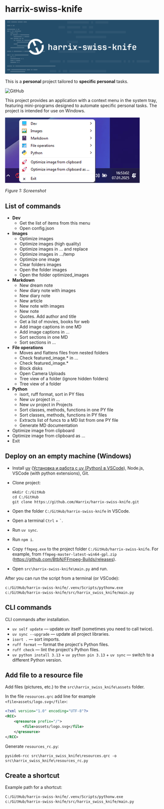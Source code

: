 # harrix-swiss-knife

![harrix-swiss-knife](img/featured-image.svg)

This is a **personal** project tailored to **specific personal** tasks.

![GitHub](https://img.shields.io/github/license/Harrix/harrix-swiss-knife)

This project provides an application with a context menu in the system tray, featuring mini-programs designed to automate specific personal tasks. The project is intended for use on Windows.

![Screenshot](img/screenshoot.png)

_Figure 1: Screenshot_

## List of commands

- **Dev**
  - Get the list of items from this menu
  - Open config.json
- **Images**
  - Optimize images
  - Optimize images (high quality)
  - Optimize images in … and replace
  - Optimize images in …/temp
  - Optimize one image
  - Clear folders images
  - Open the folder images
  - Open the folder optimized_images
- **Markdown**
  - New dream note
  - New diary note with images
  - New diary note
  - New article
  - New note with images
  - New note
  - Quotes. Add author and title
  - Get a list of movies, books for web
  - Add image captions in one MD
  - Add image captions in …
  - Sort sections in one MD
  - Sort sections in …
- **File operations**
  - Moves and flattens files from nested folders
  - Check featured_image.* in …
  - Check featured_image.*
  - Block disks
  - Open Camera Uploads
  - Tree view of a folder (ignore hidden folders)
  - Tree view of a folder
- **Python**
  - isort, ruff format, sort in PY files
  - New uv project in …
  - New uv project in Projects
  - Sort classes, methods, functions in one PY file
  - Sort classes, methods, functions in PY files
  - Extracts list of funcs to a MD list from one PY file
  - Generate MD documentation
- Optimize image from clipboard
- Optimize image from clipboard as …
- Exit

## Deploy on an empty machine (Windows)

- Install [uv](https://docs.astral.sh/uv/) ([Установка и работа с uv (Python) в VSCode](https://github.com/Harrix/harrix.dev-articles-2025/blob/main/uv-vscode-python/uv-vscode-python.md)), Node.js, VSCode (with python extensions), Git.

- Clone project:

  ```shell
  mkdir C:/GitHub
  cd C:/GitHub
  git clone https://github.com/Harrix/harrix-swiss-knife.git
  ```

- Open the folder `C:/GitHub/harrix-swiss-knife` in VSCode.

- Open a terminal `Ctrl` + `` ` ``.

- Run `uv sync`.

- Run `npm i`.

- Copy `ffmpeg.exe` to the project folder `C:/GitHub/harrix-swiss-knife`. For example, from `ffmpeg-master-latest-win64-gpl.zip` (<https://github.com/BtbN/FFmpeg-Builds/releases>).

- Open `src\harrix-swiss-knife\main.py` and run.

After you can run the script from a terminal (or VSCode):

```shell
c:/GitHub/harrix-swiss-knife/.venv/Scripts/pythonw.exe c:/GitHub/harrix-swiss-knife/src/harrix_swiss_knife/main.py
```

## CLI commands

CLI commands after installation.

- `uv self update` — update uv itself (sometimes you need to call twice).
- `uv sync --upgrade` — update all project libraries.
- `isort .` — sort imports.
- `ruff format` — format the project's Python files.
- `ruff check` — lint the project's Python files.
- `uv python install 3.13` + `uv python pin 3.13` + `uv sync` — switch to a different Python version.

## Add file to a resource file

Add files (pictures, etc.) to the `src\harrix_swiss_knife\assets` folder.

In the file `resources.qrc` add line for example `<file>assets/logo.svg</file>`:

```xml
<?xml version="1.0" encoding="UTF-8"?>
<RCC>
    <qresource prefix="/">
        <file>assets/logo.svg</file>
    </qresource>
</RCC>
```

Generate `resources_rc.py`:

```shell
pyside6-rcc src\harrix_swiss_knife\resources.qrc -o src\harrix_swiss_knife\resources_rc.py
```

## Create a shortcut

Example path for a shortcut:

```shell
C:/GitHub/harrix-swiss-knife/.venv/Scripts/pythonw.exe c:/GitHub/harrix-swiss-knife/src/harrix_swiss_knife/main.py
```
